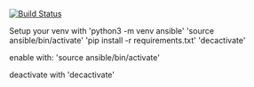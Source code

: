 [![Build Status](https://travis-ci.org/danmark/lb-lab.svg?branch=master)](https://travis-ci.org/danmark/lb-lab)

Setup your venv with
'python3 -m venv ansible'
'source ansible/bin/activate'
'pip install -r requirements.txt'
'decactivate'


enable with:
'source ansible/bin/activate'

deactivate with
'decactivate'
